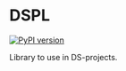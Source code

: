 # DSPL

[![PyPI version](https://badge.fury.io/py/dspl.svg)](https://badge.fury.io/py/dspl)

Library to use in DS-projects.